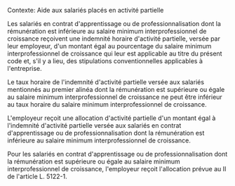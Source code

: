 Contexte: Aide aux salariés placés en activité partielle

Les salariés en contrat d'apprentissage ou de professionnalisation dont la rémunération est inférieure au salaire minimum interprofessionnel de croissance reçoivent une indemnité horaire d'activité partielle, versée par leur employeur, d'un montant égal au pourcentage du salaire minimum interprofessionnel de croissance qui leur est applicable au titre du présent code et, s'il y a lieu, des stipulations conventionnelles applicables à l'entreprise.

Le taux horaire de l'indemnité d'activité partielle versée aux salariés mentionnés au premier alinéa dont la rémunération est supérieure ou égale au salaire minimum interprofessionnel de croissance ne peut être inférieur au taux horaire du salaire minimum interprofessionnel de croissance.

L'employeur reçoit une allocation d'activité partielle d'un montant égal à l'indemnité d'activité partielle versée aux salariés en contrat d'apprentissage ou de professionnalisation dont la rémunération est inférieure au salaire minimum interprofessionnel de croissance.

Pour les salariés en contrat d'apprentissage ou de professionnalisation dont la rémunération est supérieure ou égale au salaire minimum interprofessionnel de croissance, l'employeur reçoit l'allocation prévue au II de l'article L. 5122-1.